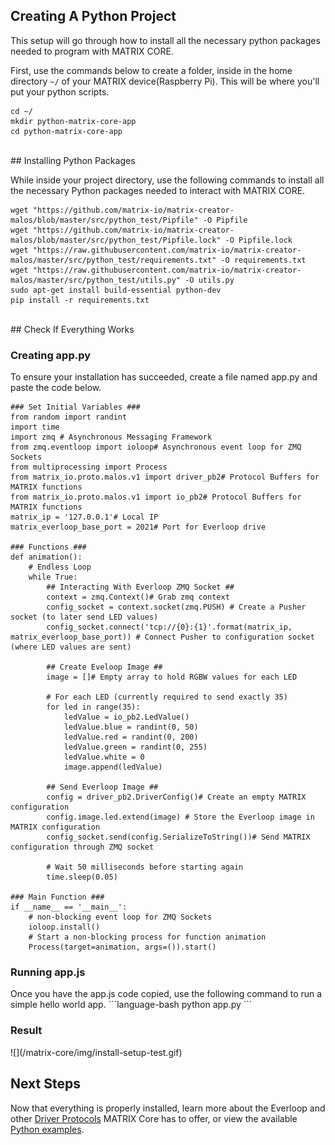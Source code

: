 ## Creating A Python Project
This setup will go through how to install all the necessary python packages needed to program with MATRIX CORE.

First, use the commands below to create a folder, inside in the home directory `~/` of your MATRIX device(Raspberry Pi). This will be where you'll put your python scripts.
```language-bash
cd ~/
mkdir python-matrix-core-app
cd python-matrix-core-app
```

<br/>
## Installing Python Packages

While inside your project directory, use the following commands to install all the necessary Python packages needed to interact with MATRIX CORE.
```language-bash
wget "https://github.com/matrix-io/matrix-creator-malos/blob/master/src/python_test/Pipfile" -O Pipfile
wget "https://github.com/matrix-io/matrix-creator-malos/blob/master/src/python_test/Pipfile.lock" -O Pipfile.lock
wget "https://raw.githubusercontent.com/matrix-io/matrix-creator-malos/master/src/python_test/requirements.txt" -O requirements.txt 
wget "https://raw.githubusercontent.com/matrix-io/matrix-creator-malos/master/src/python_test/utils.py" -O utils.py 
sudo apt-get install build-essential python-dev
pip install -r requirements.txt
```

<br/>
## Check If Everything Works
<h3 style="padding-top: 0">Creating app.py</h3>
To ensure your installation has succeeded, create a file named app.py and paste the code below.

```language-python
### Set Initial Variables ###
from random import randint
import time
import zmq # Asynchronous Messaging Framework
from zmq.eventloop import ioloop# Asynchronous event loop for ZMQ Sockets 
from multiprocessing import Process
from matrix_io.proto.malos.v1 import driver_pb2# Protocol Buffers for MATRIX functions
from matrix_io.proto.malos.v1 import io_pb2# Protocol Buffers for MATRIX functions
matrix_ip = '127.0.0.1'# Local IP
matrix_everloop_base_port = 2021# Port for Everloop drive

### Functions ###
def animation():
    # Endless Loop
    while True:
        ## Interacting With Everloop ZMQ Socket ##
        context = zmq.Context()# Grab zmq context
        config_socket = context.socket(zmq.PUSH) # Create a Pusher socket (to later send LED values)
        config_socket.connect('tcp://{0}:{1}'.format(matrix_ip, matrix_everloop_base_port)) # Connect Pusher to configuration socket (where LED values are sent)

        ## Create Eveloop Image ##
        image = []# Empty array to hold RGBW values for each LED

        # For each LED (currently required to send exactly 35)
        for led in range(35):
            ledValue = io_pb2.LedValue()
            ledValue.blue = randint(0, 50)
            ledValue.red = randint(0, 200)
            ledValue.green = randint(0, 255)
            ledValue.white = 0
            image.append(ledValue)

        ## Send Everloop Image ##
        config = driver_pb2.DriverConfig()# Create an empty MATRIX configuration
        config.image.led.extend(image) # Store the Everloop image in MATRIX configuration
        config_socket.send(config.SerializeToString())# Send MATRIX configuration through ZMQ socket

        # Wait 50 milliseconds before starting again 
        time.sleep(0.05)

### Main Function ###
if __name__ == '__main__':
    # non-blocking event loop for ZMQ Sockets 
    ioloop.install()
    # Start a non-blocking process for function animation
    Process(target=animation, args=()).start()
```

<h3 style="padding-top: 0">Running app.js</h3>
Once you have the app.js code copied, use the following command to run a simple hello world app.
```language-bash
python app.py
```
<h3 style="padding-top: 0">Result</h3>
![](/matrix-core/img/install-setup-test.gif)

## Next Steps
Now that everything is properly installed, learn more about the Everloop and other [Driver Protocols](../protocols) MATRIX Core has to offer, or view the available [Python examples](../python-examples).